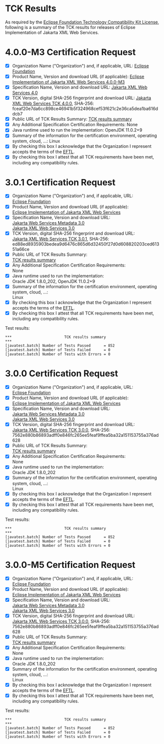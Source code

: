 TCK Results
===========

As required by the
[Eclipse Foundation Technology Compatibility Kit License](https://www.eclipse.org/legal/tck.php),
following is a summary of the TCK results for releases of Eclipse Implementation of Jakarta XML Web Services.

# 4.0.0-M3 Certification Request

- [x] Organization Name ("Organization") and, if applicable, URL:
  [Eclipse Foundation](https://www.eclipse.org/)
- [x] Product Name, Version and download URL (if applicable):
  [Eclipse Implementation of Jakarta XML Web Services 4.0.0-M3](https://github.com/eclipse-ee4j/metro-jax-ws/releases/tag/4.0.0-M3)
- [x] Specification Name, Version and download URL:
   [Jakarta XML Web Services 4.0](https://jakarta.ee/specifications/xml-web-services/4.0/)
- [x] TCK Version, digital SHA-256 fingerprint and download URL:
  [Jakarta XML Web Services TCK 4.0.0](https://download.eclipse.org/jakartaee/xml-web-services/4.0/jakarta-xml-ws-tck-4.0.0.zip), SHA-256: fceaf20e7da6cc898ce46941b5f324968cef53f621c2e36ca5dea1ba616ddcb7
- [x] Public URL of TCK Results Summary:
  [TCK results summary](https://eclipse-ee4j.github.io/metro-jax-ws/TCK-Results.html)
- [x] Any Additional Specification Certification Requirements:
  None
- [x] Java runtime used to run the implementation:
  OpenJDK 11.0.2+9
- [x] Summary of the information for the certification environment, operating system, cloud, ...:
  Linux
- [x] By checking this box I acknowledge that the Organization I represent accepts the terms of the [EFTL](https://www.eclipse.org/legal/tck.php).
- [x] By checking this box I attest that all TCK requirements have been met, including any compatibility rules.

# 3.0.1 Certification Request

- [x] Organization Name ("Organization") and, if applicable, URL:<br/>
  [Eclipse Foundation](https://www.eclipse.org/)
- [x] Product Name, Version and download URL (if applicable):<br/>
  [Eclipse Implementation of Jakarta XML Web Services](index.html)
- [x] Specification Name, Version and download URL:<br/>
   [Jakarta Web Services Metadata 3.0](https://jakarta.ee/specifications/web-services-metadata/3.0/)<br/>
   [Jakarta XML Web Services 3.0](https://jakarta.ee/specifications/xml-web-services/3.0/)
- [x] TCK Version, digital SHA-256 fingerprint and download URL:<br/>
  [Jakarta XML Web Services TCK 3.0.1](https://download.eclipse.org/jakartaee/xml-web-services/3.0/jakarta-xml-ws-tck-3.0.1.zip), SHA-256: ed88ed8935903bedea9d6476c865d6d32450f27d0d608820203ced61351a66ce
- [x] Public URL of TCK Results Summary:<br/>
  [TCK results summary](TCK-Results.html)
- [x] Any Additional Specification Certification Requirements:<br/>
  None
- [x] Java runtime used to run the implementation:<br/>
  Oracle JDK 1.8.0_202, OpenJDK 11.0.2+9
- [x] Summary of the information for the certification environment, operating system, cloud, ...:<br/>
  Linux
- [x] By checking this box I acknowledge that the Organization I represent accepts the terms of the [EFTL](https://www.eclipse.org/legal/tck.php).
- [x] By checking this box I attest that all TCK requirements have been met, including any compatibility rules.

Test results:

```
***                        TCK results summary                                  ***
[javatest.batch] Number of Tests Passed      = 852
[javatest.batch] Number of Tests Failed      = 0
[javatest.batch] Number of Tests with Errors = 0
```

# 3.0.0 Certification Request

- [x] Organization Name ("Organization") and, if applicable, URL:<br/>
  [Eclipse Foundation](https://www.eclipse.org/)
- [x] Product Name, Version and download URL (if applicable):<br/>
  [Eclipse Implementation of Jakarta XML Web Services](index.html)
- [x] Specification Name, Version and download URL:<br/>
   [Jakarta Web Services Metadata 3.0](https://jakarta.ee/specifications/web-services-metadata/3.0/)<br/>
   [Jakarta XML Web Services 3.0](https://jakarta.ee/specifications/xml-web-services/3.0/)
- [x] TCK Version, digital SHA-256 fingerprint and download URL:<br/>
  [Jakarta XML Web Services TCK 3.0.0](https://download.eclipse.org/jakartaee/xml-web-services/3.0/jakarta-xml-ws-tck-3.0.0.zip), SHA-256: 7562e880b86893adff0e846fc265ee5feaf9ffea5ba32a151153755a376ad628
- [x] Public URL of TCK Results Summary:<br/>
  [TCK results summary](TCK-Results.html)
- [x] Any Additional Specification Certification Requirements:<br/>
  None
- [x] Java runtime used to run the implementation:<br/>
  Oracle JDK 1.8.0_202
- [x] Summary of the information for the certification environment, operating system, cloud, ...:<br/>
  Linux
- [x] By checking this box I acknowledge that the Organization I represent accepts the terms of the [EFTL](https://www.eclipse.org/legal/tck.php).
- [x] By checking this box I attest that all TCK requirements have been met, including any compatibility rules.

Test results:

```
***                        TCK results summary                                  ***
[javatest.batch] Number of Tests Passed      = 852
[javatest.batch] Number of Tests Failed      = 0
[javatest.batch] Number of Tests with Errors = 0
```

# 3.0.0-M5 Certification Request

- [x] Organization Name ("Organization") and, if applicable, URL:<br/>
  [Eclipse Foundation](https://www.eclipse.org/)
- [x] Product Name, Version and download URL (if applicable):<br/>
  [Eclipse Implementation of Jakarta XML Web Services](index.html)
- [x] Specification Name, Version and download URL:<br/>
   [Jakarta Web Services Metadata 3.0](https://jakarta.ee/specifications/web-services-metadata/3.0/)<br/>
   [Jakarta XML Web Services 3.0](https://jakarta.ee/specifications/xml-web-services/3.0/)
- [x] TCK Version, digital SHA-256 fingerprint and download URL:<br/>
  [Jakarta XML Web Services TCK 3.0.0](https://download.eclipse.org/jakartaee/xml-web-services/3.0/jakarta-xml-ws-tck-3.0.0.zip), SHA-256: 7562e880b86893adff0e846fc265ee5feaf9ffea5ba32a151153755a376ad628
- [x] Public URL of TCK Results Summary:<br/>
  [TCK results summary](TCK-Results.html)
- [x] Any Additional Specification Certification Requirements:<br/>
  None
- [x] Java runtime used to run the implementation:<br/>
  Oracle JDK 1.8.0_202
- [x] Summary of the information for the certification environment, operating system, cloud, ...:<br/>
  Linux
- [x] By checking this box I acknowledge that the Organization I represent accepts the terms of the [EFTL](https://www.eclipse.org/legal/tck.php).
- [x] By checking this box I attest that all TCK requirements have been met, including any compatibility rules.

Test results:

```
***                        TCK results summary                                  ***
[javatest.batch] Number of Tests Passed      = 852
[javatest.batch] Number of Tests Failed      = 0
[javatest.batch] Number of Tests with Errors = 0
```
